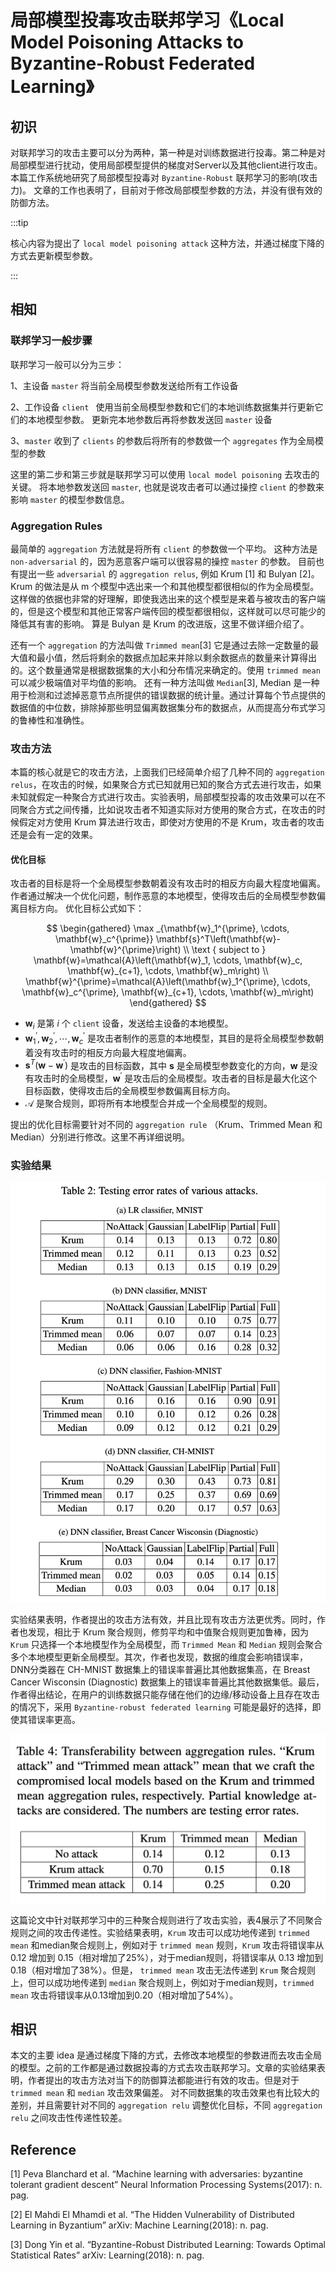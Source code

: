 # 局部模型投毒攻击联邦学习《Local Model Poisoning Attacks to Byzantine-Robust Federated Learning》

## 初识

对联邦学习的攻击主要可以分为两种，第一种是对训练数据进行投毒。第二种是对局部模型进行扰动，使用局部模型提供的梯度对Server以及其他client进行攻击。 本篇工作系统地研究了局部模型投毒对 `Byzantine-Robust` 联邦学习的影响(攻击力)。 文章的工作也表明了，目前对于修改局部模型参数的方法，并没有很有效的防御方法。

:::tip

核心内容为提出了 `local model poisoning attack` 这种方法，并通过梯度下降的方式去更新模型参数。

:::

## 相知

### 联邦学习一般步骤

联邦学习一般可以分为三步：

1、主设备 `master` 将当前全局模型参数发送给所有工作设备

2、工作设备 `client ` 使用当前全局模型参数和它们的本地训练数据集并行更新它们的本地模型参数。 更新完本地参数后再将参数发送回 `master` 设备

3、`master` 收到了 `clients` 的参数后将所有的参数做一个 `aggregates` 作为全局模型的参数

这里的第二步和第三步就是联邦学习可以使用 `local model poisoning` 去攻击的关键。 将本地参数发送回 `master`, 也就是说攻击者可以通过操控 `client` 的参数来影响 `master` 的模型参数信息。 

### Aggregation Rules

最简单的 `aggregation` 方法就是将所有 `client` 的参数做一个平均。 这种方法是 `non-adversarial` 的，因为恶意客户端可以很容易的操控 `master` 的参数。 目前也有提出一些 `adversarial` 的 `aggregation relus`, 例如 Krum [1] 和 Bulyan [2]。 Krum 的做法是从 m 个模型中选出来一个和其他模型都很相似的作为全局模型。这样做的依据也非常的好理解，即使我选出来的这个模型是来着与被攻击的客户端的，但是这个模型和其他正常客户端传回的模型都很相似，这样就可以尽可能少的降低其有害的影响。 算是 Bulyan 是 Krum 的改进版，这里不做详细介绍了。

还有一个 `aggregation` 的方法叫做 `Trimmed mean`[3] 它是通过去除一定数量的最大值和最小值，然后将剩余的数据点加起来并除以剩余数据点的数量来计算得出的。这个数量通常是根据数据集的大小和分布情况来确定的。使用 `trimmed mean` 可以减少极端值对平均值的影响。 还有一种方法叫做 `Median`[3], Median 是一种用于检测和过滤掉恶意节点所提供的错误数据的统计量。通过计算每个节点提供的数据值的中位数，排除掉那些明显偏离数据集分布的数据点，从而提高分布式学习的鲁棒性和准确性。

### 攻击方法

本篇的核心就是它的攻击方法，上面我们已经简单介绍了几种不同的 `aggregation relus`，在攻击的时候，如果聚合方式已知就用已知的聚合方式去进行攻击，如果未知就假定一种聚合方式进行攻击。实验表明，局部模型投毒的攻击效果可以在不同聚合方式之间传播，比如说攻击者不知道实际对方使用的聚合方式，在攻击的时候假定对方使用 Krum 算法进行攻击，即使对方使用的不是 Krum，攻击者的攻击还是会有一定的效果。

#### 优化目标

攻击者的目标是将一个全局模型参数朝着没有攻击时的相反方向最大程度地偏离。作者通过解决一个优化问题，制作恶意的本地模型，使得攻击后的全局模型参数偏离目标方向。 优化目标公式如下：

$$
\begin{gathered}
\max _{\mathbf{w}_1^{\prime}, \cdots, \mathbf{w}_c^{\prime}} \mathbf{s}^T\left(\mathbf{w}-\mathbf{w}^{\prime}\right) \\
\text { subject to } \mathbf{w}=\mathcal{A}\left(\mathbf{w}_1, \cdots, \mathbf{w}_c, \mathbf{w}_{c+1}, \cdots, \mathbf{w}_m\right) \\
\mathbf{w}^{\prime}=\mathcal{A}\left(\mathbf{w}_1^{\prime}, \cdots, \mathbf{w}_c^{\prime}, \mathbf{w}_{c+1}, \cdots, \mathbf{w}_m\right)
\end{gathered}
$$


- $\mathbf{w}_i$ 是第 $i$ 个 `client` 设备，发送给主设备的本地模型。
- $\mathbf{w}_1^{\prime}, \mathbf{w}_2^{\prime}, \cdots, \mathbf{w}_c^{\prime}$ 是攻击者制作的恶意的本地模型，其目的是将全局模型参数朝着没有攻击时的相反方向最大程度地偏离。
- $\mathbf{s}^T\left(\mathbf{w}-\mathbf{w}^{\prime}\right)$ 是攻击的目标函数，其中 $\mathbf{s}$ 是全局模型参数变化的方向，$\mathbf{w}$ 是没有攻击时的全局模型，$\mathbf{w}^{\prime}$ 是攻击后的全局模型。攻击者的目标是最大化这个目标函数，使得攻击后的全局模型参数偏离目标方向。
- $\mathcal{A}$ 是聚合规则，即将所有本地模型合并成一个全局模型的规则。

提出的优化目标需要针对不同的 `aggregation rule` （Krum、Trimmed Mean 和 Median）分别进行修改。这里不再详细说明。

### 实验结果

![图 4](images/bd515b8f0a2b1f25c05a7e72536411c32a9adf9d8b62731a50765928477b0c10.png)  


实验结果表明，作者提出的攻击方法有效，并且比现有攻击方法更优秀。同时，作者也发现，相比于 Krum 聚合规则，修剪平均和中值聚合规则更加鲁棒，因为 `Krum` 只选择一个本地模型作为全局模型，而 `Trimmed Mean` 和 `Median` 规则会聚合多个本地模型更新全局模型。其次，作者也发现，数据的维度会影响错误率，DNN分类器在 CH-MNIST 数据集上的错误率普遍比其他数据集高，在 Breast Cancer Wisconsin (Diagnostic) 数据集上的错误率普遍比其他数据集低。最后，作者得出结论，在用户的训练数据只能存储在他们的边缘/移动设备上且存在攻击的情况下，采用 `Byzantine-robust federated learning` 可能是最好的选择，即使其错误率更高。

![图 5](images/1668e84ea8344342cbed069f2aab58f093cd2a16397b9df418a390911adb9dc7.png)  


这篇论文中针对联邦学习中的三种聚合规则进行了攻击实验，表4展示了不同聚合规则之间的攻击传递性。实验结果表明，`Krum` 攻击可以成功地传递到 `trimmed mean` 和median聚合规则上，例如对于 `trimmed mean` 规则，`Krum` 攻击将错误率从 0.12 增加到 0.15（相对增加了25%），对于median规则，将错误率从 0.13 增加到 0.18（相对增加了38%）。但是， `trimmed mean` 攻击无法传递到 `Krum` 聚合规则上，但可以成功地传递到 `median` 聚合规则上，例如对于median规则，`trimmed mean` 攻击将错误率从0.13增加到0.20（相对增加了54%）。

## 相识

本文的主要 idea 是通过梯度下降的方式，去修改本地模型的参数进而去攻击全局的模型。之前的工作都是通过数据投毒的方式去攻击联邦学习。文章的实验结果表明，作者提出的攻击方法对当下的防御算法都能进行有效的攻击。但是对于 `trimmed mean` 和 `median` 攻击效果偏差。 对不同数据集的攻击效果也有比较大的差别，并且需要针对不同的 `aggregation relu` 调整优化目标，不同 `aggregation relu` 之间攻击性传递性较差。



## Reference

[1] Peva Blanchard et al. “Machine learning with adversaries: byzantine tolerant gradient descent” Neural Information Processing Systems(2017): n. pag.

[2] El Mahdi El Mhamdi et al. “The Hidden Vulnerability of Distributed Learning in Byzantium” arXiv: Machine Learning(2018): n. pag.

[3] Dong Yin et al. “Byzantine-Robust Distributed Learning: Towards Optimal Statistical Rates” arXiv: Learning(2018): n. pag.

